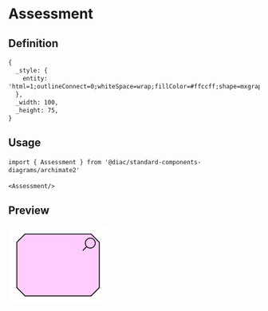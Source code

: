 # Assessment

## Definition

```
{
  _style: { 
    entity: 'html=1;outlineConnect=0;whiteSpace=wrap;fillColor=#ffccff;shape=mxgraph.archimate.motiv;motivType=assess',
  },
  _width: 100,
  _height: 75,
}
```

## Usage

```
import { Assessment } from '@diac/standard-components-diagrams/archimate2'

<Assessment/>
```

## Preview

<img src="./assessment.png" width="200"/>
